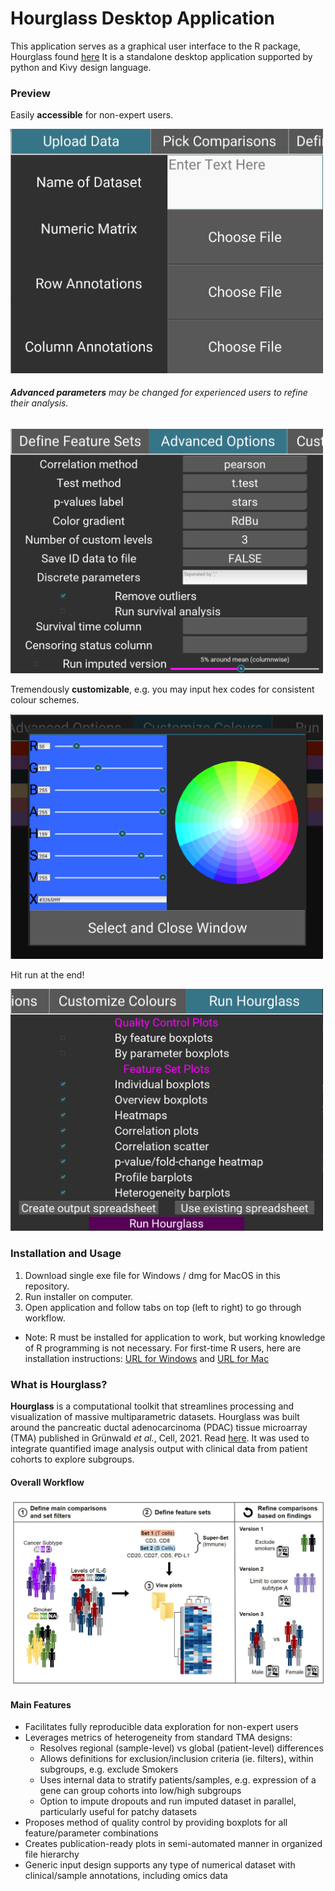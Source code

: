 # Hourglass Desktop Application

This application serves as a graphical user interface to the R package, Hourglass found [here](https://github.com/kazeera/Hourglass/)
It is a standalone desktop application supported by python and Kivy design language.

### Preview
Easily **accessible** for non-expert users.

<img src="ReadMe/upload_data.png?raw=true" width="500"></img>

###### **Advanced parameters** may be changed for experienced users to refine their analysis.

<img src="ReadMe/advanced_options.png?raw=true" width="500"></img>

Tremendously **customizable**, e.g. you may input hex codes for consistent colour schemes.

<img src="ReadMe/customize_colors.png?raw=true" width="500"></img>

Hit run at the end!

<img src="ReadMe/run_hourglass.png?raw=true" width="500"></img>

### Installation and Usage
1. Download single exe file for Windows / dmg for MacOS in this repository.
2. Run installer on computer.
3. Open application and follow tabs on top (left to right) to go through workflow.

* Note: R must be installed for application to work, but working knowledge of R programming is not necessary. 
For first-time R users, here are installation instructions: [URL for Windows](https://datag.org/resources/documents/spring-2018/37-de-barros-installing-r-on-windows/file) and [URL for Mac](https://people.umass.edu/biep540w/pdf/HOW%20TO%20install%20R%20and%20R%20Studio%20MAC%20Users%20Fall%202020.pdf)

### What is Hourglass?
**Hourglass** is a computational toolkit that streamlines processing and visualization of massive multiparametric datasets. 
Hourglass was built around the pancreatic ductal adenocarcinoma (PDAC) tissue microarray (TMA) published in Grünwald *et al.*, Cell, 2021. Read [here](https://www.sciencedirect.com/science/article/pii/S0092867421011053?via%3Dihub). 
It was used to integrate quantified image analysis output with clinical data from patient cohorts to explore subgroups.

#### Overall Workflow
![](ReadMe/workflow.JPG?raw=true)

#### Main Features
- Facilitates fully reproducible data exploration for non-expert users
- Leverages metrics of heterogeneity from standard TMA designs:
  - Resolves regional (sample-level) vs global (patient-level) differences
  - Allows definitions for exclusion/inclusion criteria (ie. filters), within subgroups, e.g. exclude Smokers
  - Uses internal data to stratify patients/samples, e.g. expression of a gene can group cohorts into low/high subgroups
  - Option to impute dropouts and run imputed dataset in parallel, particularly useful for patchy datasets
- Proposes method of quality control by providing boxplots for all feature/parameter combinations
- Creates publication-ready plots in semi-automated manner in organized file hierarchy
- Generic input design supports any type of numerical dataset with clinical/sample annotations, including omics data

